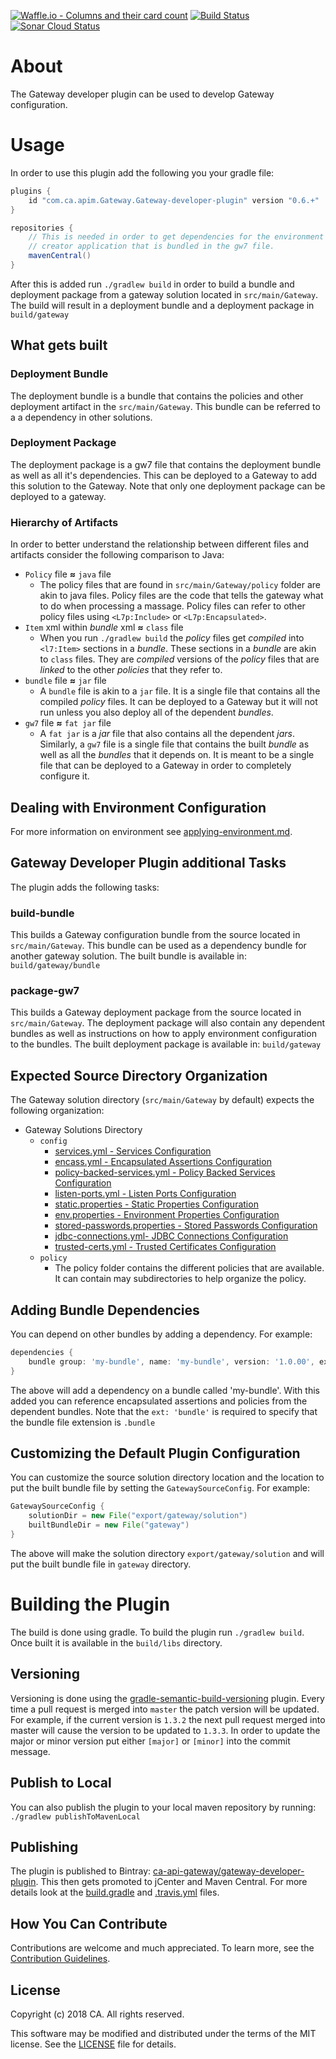 [![Waffle.io - Columns and their card count](https://badge.waffle.io/ca-api-Gateway/Gateway-developer-plugin.svg?columns=all)](https://waffle.io/ca-api-Gateway/Gateway-developer-plugin)
[![Build Status](https://travis-ci.org/ca-api-gateway/gateway-developer-plugin.svg?branch=master)](https://travis-ci.org/ca-api-gateway/gateway-developer-plugin)
[![Sonar Cloud Status](https://sonarcloud.io/api/project_badges/measure?project=com.ca.apim.gateway%3Agateway-developer-plugin&metric=alert_status)](https://sonarcloud.io/dashboard?id=com.ca.apim.gateway%3Agateway-developer-plugin)

# About
The Gateway developer plugin can be used to develop Gateway configuration.

# Usage
In order to use this plugin add the following you your gradle file:

```groovy
plugins {
    id "com.ca.apim.Gateway.Gateway-developer-plugin" version "0.6.+"
}

repositories {
    // This is needed in order to get dependencies for the environment 
    // creator application that is bundled in the gw7 file.
    mavenCentral()
}
```

After this is added run `./gradlew build` in order to build a bundle and deployment package from a gateway solution located in `src/main/Gateway`.
The build will result in a deployment bundle and a deployment package in `build/gateway`

## What gets built
### Deployment Bundle
The deployment bundle is a bundle that contains the policies and other deployment artifact in the `src/main/Gateway`. 
This bundle can be referred to a a dependency in other solutions.

### Deployment Package
The deployment package is a gw7 file that contains the deployment bundle as well as all it's dependencies. 
This can be deployed to a Gateway to add this solution to the Gateway. 
Note that only one deployment package can be deployed to a gateway.

### Hierarchy of Artifacts
In order to better understand the relationship between different files and artifacts consider the following comparison to Java:

* `Policy` file **≈** `java` file
  * The policy files that are found in `src/main/Gateway/policy` folder are akin to java files. Policy files are the code that tells the gateway what to do when processing a massage. Policy files can refer to other policy files using `<L7p:Include>` or `<L7p:Encapsulated>`.
* `Item` xml within *bundle* xml **≈** `class` file
  * When you run `./gradlew build` the *policy* files get *compiled* into `<l7:Item>` sections in a *bundle*. These sections in a *bundle* are akin to `class` files. They are *compiled* versions of the *policy* files that are *linked* to the other *policies* that they refer to.
* `bundle` file **≈** `jar` file
  * A `bundle` file is akin to a `jar` file. It is a single file that contains all the compiled *policy* files. It can be deployed to a Gateway but it will not run unless you also deploy all of the dependent *bundles*.
* `gw7` file **≈** `fat jar` file
  * A `fat jar` is a *jar* file that also contains all the dependent *jars*. Similarly, a `gw7` file is a single file that contains the built *bundle* as well as all the *bundles* that it depends on. It is meant to be a single file that can be deployed to a Gateway in order to completely configure it.

## Dealing with Environment Configuration
For more information on environment see [applying-environment.md](doc/applying-environment.md).

## Gateway Developer Plugin additional Tasks
The plugin adds the following tasks:

### build-bundle
This builds a Gateway configuration bundle from the source located in `src/main/Gateway`. This bundle can be used as a dependency bundle for another gateway solution. The built bundle is available in: `build/gateway/bundle`

### package-gw7
This builds a Gateway deployment package from the source located in `src/main/Gateway`. The deployment package will also contain any dependent bundles as well as instructions on how to apply environment configuration to the bundles. The built deployment package is available in: `build/gateway`

## Expected Source Directory Organization
The Gateway solution directory (`src/main/Gateway` by default) expects the following organization:

* Gateway Solutions Directory
  * `config`
    * [services.yml - Services Configuration](doc/services.md#services-configuration)
    * [encass.yml - Encapsulated Assertions Configuration](doc/encapsulated-assertions.md#encapsulated-assertion-configuration)
    * [policy-backed-services.yml - Policy Backed Services Configuration](doc/policy-backed-services.md#policy-backed-services-configuration)
    * [listen-ports.yml - Listen Ports Configuration](doc/listen-ports.md#listen-ports-configuration)
    * [static.properties - Static Properties Configuration](doc/static-properties.md#static-properties-configuration)
    * [env.properties - Environment Properties Configuration](doc/environment-properties.md#environment-properties-configuration)
    * [stored-passwords.properties - Stored Passwords Configuration](doc/stored-passwords.md#stored-passwords-configuration)
    * [jdbc-connections.yml- JDBC Connections Configuration](doc/jdbc-connections.md#jdbc-connections-configuration)
    * [trusted-certs.yml - Trusted Certificates Configuration](doc/trusted-certs.md#trusted-certificates-configuration)
  * `policy`
    * The policy folder contains the different policies that are available. It can contain may subdirectories to help organize the policy.

## Adding Bundle Dependencies
You can depend on other bundles by adding a dependency. For example:
```groovy
dependencies {
    bundle group: 'my-bundle', name: 'my-bundle', version: '1.0.00', ext: 'bundle'
}
```
The above will add a dependency on a bundle called 'my-bundle'. With this added you can reference encapsulated assertions and policies from the dependent bundles. 
Note that the `ext: 'bundle'` is required to specify that the bundle file extension is `.bundle` 

## Customizing the Default Plugin Configuration
You can customize the source solution directory location and the location to put the built bundle file by setting the `GatewaySourceConfig`. For example:
```groovy
GatewaySourceConfig {
    solutionDir = new File("export/gateway/solution")
    builtBundleDir = new File("gateway")
}
```
The above will make the solution directory `export/gateway/solution` and will put the built bundle file in `gateway` directory.

# Building the Plugin
The build is done using gradle. To build the plugin run ```./gradlew build```. Once built it is available in the `build/libs` directory. 

## Versioning
Versioning is done using the [gradle-semantic-build-versioning](https://github.com/vivin/gradle-semantic-build-versioning) plugin. 
Every time a pull request is merged into `master` the patch version will be updated. For example, if the current version is `1.3.2` the next pull request merged into master will cause the version to be updated to `1.3.3`.
In order to update the major or minor version put either `[major]` or `[minor]` into the commit message.

## Publish to Local
You can also publish the plugin to your local maven repository by running:
```./gradlew publishToMavenLocal```

## Publishing
The plugin is published to Bintray: [ca-api-gateway/gateway-developer-plugin](https://bintray.com/ca-api-gateway/gateway-developer-plugin). This then gets promoted to jCenter and Maven Central. 
For more details look at the [build.gradle](build.gradle) and [.travis.yml](/.travis.yml) files.

## How You Can Contribute
Contributions are welcome and much appreciated. To learn more, see the [Contribution Guidelines][contributing].

## License

Copyright (c) 2018 CA. All rights reserved.

This software may be modified and distributed under the terms
of the MIT license. See the [LICENSE][license-link] file for details.


 [license-link]: /LICENSE
 [contributing]: /CONTRIBUTING.md
